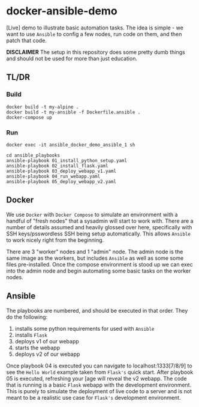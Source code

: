 # docker-ansible-demo

[Live] demo to illustrate basic automation tasks. The idea is simple - we want to use `Ansible` to config a few nodes, run code on them, and then patch that code.

**DISCLAIMER** The setup in this repository does some pretty dumb things and should not be used for more than just education.

## TL/DR

### Build

```shell
docker build -t my-alpine .
docker build -t my-ansible -f Dockerfile.ansible .
docker-compose up
```

### Run

```shell
docker exec -it ansible_docker_demo_ansible_1 sh
```

```shell
cd ansible_playbooks
ansible-playbook 01_install_python_setup.yaml
ansible-playbook 02_install_flask.yaml
ansible-playbook 03_deploy_webapp_v1.yaml
ansible-playbook 04_run_webapp.yaml
ansible-playbook 05_deploy_webapp_v2.yaml
```

## Docker

We use `Docker` with `Docker Compose` to simulate an environment with a handful of "fresh nodes" that a sysadmin will start to work with. There are a number of details assumed and heavily glossed over here, specifically with SSH keys/psswordless SSH being setup automatically. This allows `Ansible` to work nicely right from the beginning.

There are 3 "worker" nodes and 1 "admin" node. The admin node is the same image as the workers, but includes `Ansible` as well as some some files pre-installed. Once the compose environment is stood up we can exec into the admin node and begin automating some basic tasks on the worker nodes.

## Ansible

The playbooks are numbered, and should be executed in that order. They do the following:

1) installs some python requirements for used with `Ansible`
2) installs `Flask`
3) deploys v1 of our webapp
4) starts the webapp
5) deploys v2 of our webapp

Once playbook 04 is executed you can navigate to localhost:1333[7/8/9] to see the `Hello World` example taken from `Flask's` quick start. After playbook 05 is executed, refreshing your [age will reveal the v2 webapp. The code that is running is a basic `Flask` webapp with the development environment. This is purely to simulate the deployment of live code to a server and is not meant to be a realistic use case for `Flask's` development environment.
